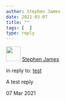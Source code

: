 ```yaml
---
author: Stephen James
date: 2021-03-07
title: ""
tags: [  ]
type: reply
---
```

<div class="h-entry">
	<div class="u-author h-card">
  		<img src="https://www.strandlines.blog/static/mstile-150x150.png" class="u-photo" width="40">
  		<a href="https://strandlines.blog/" class="u-url p-name">Stephen James</a>
	</div>
<p>in reply to: <a class="u-in-reply-to" href="https://www.strandlines.blog/2021/03/06/2021_03_06_covid/">test</a></p>
<p class="e-content">A test reply<p>
 	  <time class="dt-published" datetime="2021-03-07T13:52:11">07 Mar 2021</time>
	</a>
</p>
</div>